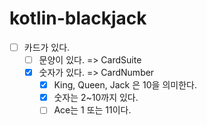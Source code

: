 # kotlin-blackjack

- [ ] 카드가 있다.
    - [ ] 문양이 있다. => CardSuite
    - [X] 숫자가 있다. => CardNumber
        - [X] King, Queen, Jack 은 10을 의미한다.
        - [X] 숫자는 2~10까지 있다.
        - [ ] Ace는 1 또는 11이다.
